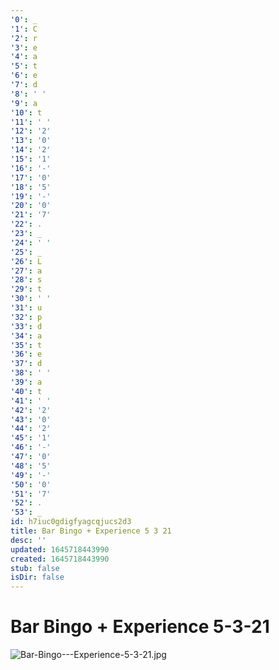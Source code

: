 ```yaml
---
'0': _
'1': C
'2': r
'3': e
'4': a
'5': t
'6': e
'7': d
'8': ' '
'9': a
'10': t
'11': ' '
'12': '2'
'13': '0'
'14': '2'
'15': '1'
'16': '-'
'17': '0'
'18': '5'
'19': '-'
'20': '0'
'21': '7'
'22': .
'23': _
'24': ' '
'25': _
'26': L
'27': a
'28': s
'29': t
'30': ' '
'31': u
'32': p
'33': d
'34': a
'35': t
'36': e
'37': d
'38': ' '
'39': a
'40': t
'41': ' '
'42': '2'
'43': '0'
'44': '2'
'45': '1'
'46': '-'
'47': '0'
'48': '5'
'49': '-'
'50': '0'
'51': '7'
'52': .
'53': _
id: h7iuc0gdigfyagcqjucs2d3
title: Bar Bingo + Experience 5 3 21
desc: ''
updated: 1645718443990
created: 1645718443990
stub: false
isDir: false
---
```


# Bar Bingo + Experience 5-3-21


![Bar-Bingo---Experience-5-3-21.jpg](./_resources/Bar_Bingo_+_Experience_5-3-21.resources/Bar-Bingo---Experience-5-3-21.jpg)

